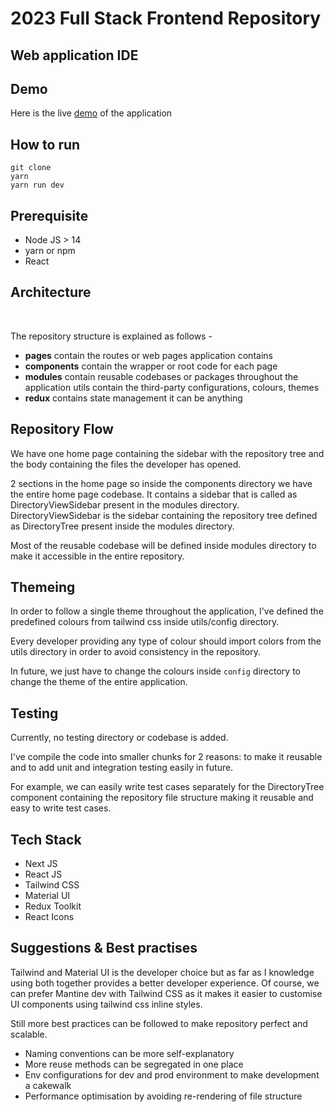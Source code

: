 # 2023 Full Stack Frontend Repository

## Web application IDE

## Demo

Here is the live [demo](https://web-code-editor-sage.vercel.app/) of the application

## How to run

```
git clone
yarn 
yarn run dev
```

## Prerequisite

- Node JS > 14
- yarn or npm
- React


## Architecture
 

The repository structure is explained as follows - 

- **pages** contain the routes or web pages application contains
- **components** contain the wrapper or root code for each page 
- **modules** contain reusable codebases or packages throughout the application utils contain the third-party configurations, colours, themes
- **redux** contains state management it can be anything

## Repository Flow

We have one home page containing the sidebar with the repository tree and the body containing the files the developer has opened.

2 sections in the home page so inside the components directory we have the entire home page codebase. It contains a sidebar that is called as DirectoryViewSidebar present in the modules directory. DirectoryViewSidebar is the sidebar containing the repository tree defined as DirectoryTree present inside the modules directory.

Most of the reusable codebase will be defined inside modules directory to make it accessible in the entire repository.

## Themeing

In order to follow a single theme throughout the application, I've defined the predefined colours from tailwind css inside utils/config directory. 

Every developer providing any type of colour should import colors from the utils directory in order to avoid consistency in the repository.

In future, we just have to change the colours inside `config` directory to change the theme of the entire application.

## Testing

Currently, no testing directory or codebase is added. 

I've compile the code into smaller chunks for 2 reasons: to make it reusable and to add unit and integration testing easily in future.

For example, we can easily write test cases separately for the DirectoryTree component containing the repository file structure making it reusable and easy to write test cases.

## Tech Stack

- Next JS
- React JS
- Tailwind CSS
- Material UI 
- Redux Toolkit
- React Icons

## Suggestions & Best practises

Tailwind and Material UI is the developer choice but as far as I knowledge using both together provides a better developer experience. Of course, we can prefer Mantine dev with Tailwind CSS as it makes it easier to customise UI components using tailwind css inline styles.

Still more best practices can be followed to make repository perfect and scalable.

- Naming conventions can be more self-explanatory
- More reuse methods can be segregated in one place 
- Env configurations for dev and prod environment to make development a cakewalk
- Performance optimisation by avoiding re-rendering of file structure 



